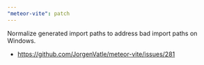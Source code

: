 ```yaml
---
"meteor-vite": patch
---
```


Normalize generated import paths to address bad import paths on Windows.

- https://github.com/JorgenVatle/meteor-vite/issues/281
